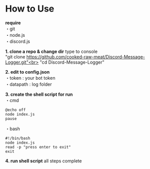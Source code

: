 # How to Use

**require**<br>
・git<br>
・node.js<br>
・discord.js<br>

**1. clone a repo & change dir**
type to console<br>
"git clone https://github.com/cooked-raw-meat/Discord-Message-Logger.git"<br>
"cd Discord-Message-Logger"

**2. edit to config.json**<br>
・token    : your bot token<br>
・datapath : log folder

**3. create the shell script for run**<br>
・cmd
```
@echo off
node index.js
pause
```
・bash
```
#!/bin/bash
node index.js
read -p "press enter to exit"
exit
```

**4. run shell script**
all steps complete
